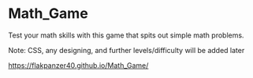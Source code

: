 # Math_Game

Test your math skills with this game that spits out simple math problems.


Note: CSS, any designing, and further levels/difficulty will be added later


https://flakpanzer40.github.io/Math_Game/
